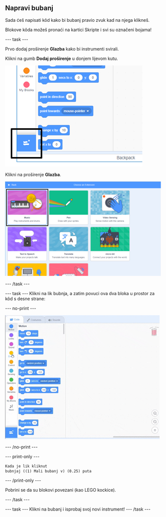 ## Napravi bubanj

Sada ćeš napisati kôd kako bi bubanj pravio zvuk kad na njega klikneš.

Blokove kôda možeš pronaći na kartici Skripte i svi su označeni bojama!

\--- task \---

Prvo dodaj proširenje **Glazba** kako bi instrumenti svirali.

Klikni na gumb **Dodaj proširenje** u donjem lijevom kutu.

![istaknuti gumb za dodavanje proširenja](images/add-extension-annotated.png)

Klikni na proširenje **Glazba**.

![music extension highlighted](images/click-music-annotated.png)

\--- /task \---

\--- task \--- Klikni na lik bubnja, a zatim povuci ova dva bloka u prostor za kôd s desne strane:

\--- no-print \---

![snimka zaslona](images/connect-block.gif)

\--- /no-print \---

\--- print-only \---

```blocks3
Kada je lik kliknut
bubnjaj ((1) Mali bubanj v) (0.25) puta
```

\--- /print-only \---

Pobrini se da su blokovi povezani (kao LEGO kockice).

\--- /task \---

\--- task \--- Klikni na bubanj i isprobaj svoj novi instrument! \--- /task \---